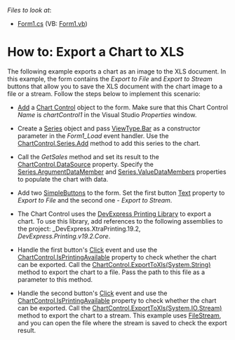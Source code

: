 <!-- default file list -->
*Files to look at*:

* [Form1.cs](./CS/Form1.cs) (VB: [Form1.vb](./VB/Form1.vb))
<!-- default file list end -->
# How to: Export a Chart to XLS

The following example exports a chart as an image to the XLS document. In this example, the form contains the _Export to File_ and _Export to Stream_ buttons that allow you to save the XLS document with the chart image to a file or a stream. Follow the steps below to implement this scenario:

* [Add](xref:2957) a [Chart Control](xref:DevExpress.XtraCharts.ChartControl) object to the form. Make sure that this Chart Control _Name_ is _chartControl1_ in the Visual Studio _Properties_ window. 

* Create a [Series](xref:DevExpress.XtraCharts.Series) object and pass [ViewType.Bar](xref:DevExpress.XtraCharts.ViewType.Bar) as a constructor parameter  in the _Form1_Load_ event handler. Use the [ChartControl.Series.Add](xref:DevExpress.XtraCharts.SeriesCollection.Add(DevExpress.XtraCharts.Series)) method to add this series to the chart.

* Call the _GetSales_ method and set its result to the [ChartControl.DataSource](xref:DevExpress.XtraCharts.ChartControl.DataSource) property. Specify the [Series.ArgumentDataMember](xref:DevExpress.XtraCharts.SeriesBase.ArgumentDataMember) and [Series.ValueDataMembers](xref:DevExpress.XtraCharts.SeriesBase.ValueDataMembers) properties to populate the chart with data.

* Add two [SimpleButtons](xref:DevExpress.XtraEditors.SimpleButton) to the form. Set the first button [Text](xref:DevExpress.XtraEditors.SimpleButton.Text) property to _Export to File_ and the second one - _Export to Stream_. 

* The Chart Control uses the [DevExpress Printing Library](xref:2079) to export a chart. To use this library, add references to the following assemblies to the project: _DevExpress.XtraPrinting.19.2, _DevExpress.Printing.v19.2.Core_.

* Handle the first button's [Click](https://docs.microsoft.com/en-us/dotnet/api/system.windows.forms.control.click?view=net-5.0) event and use the [ChartControl.IsPrintingAvailable](xref:DevExpress.XtraCharts.ChartControl.IsPrintingAvailable) property to check whether the chart can be exported. Call the [ChartControl.ExportToXls(System.String)](xref:DevExpress.XtraCharts.ChartControl.ExportToXls(System.String)) method to export the chart to a file. Pass the path to this file as a parameter to this method.

* Handle the second button's [Click](https://docs.microsoft.com/en-us/dotnet/api/system.windows.forms.control.click?view=net-5.0) event and use the [ChartControl.IsPrintingAvailable](xref:DevExpress.XtraCharts.ChartControl.IsPrintingAvailable) property to check whether the chart can be exported. Call the [ChartControl.ExportToXls(System.IO.Stream)](xref:DevExpress.XtraCharts.ChartControl.ExportToXls(System.IO.Stream)) method to export the chart to a stream. This example uses [FileStream](https://docs.microsoft.com/en-us/dotnet/api/system.io.filestream?view=net-5.0), and you can open the file where the stream is saved to check the export result.
